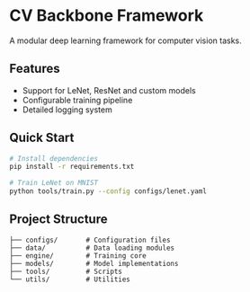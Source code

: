 # CV Backbone Framework

A modular deep learning framework for computer vision tasks.

## Features
- Support for LeNet, ResNet and custom models
- Configurable training pipeline
- Detailed logging system

## Quick Start
```bash
# Install dependencies
pip install -r requirements.txt

# Train LeNet on MNIST
python tools/train.py --config configs/lenet.yaml
```

## Project Structure
```
├── configs/       # Configuration files
├── data/          # Data loading modules
├── engine/        # Training core
├── models/        # Model implementations
├── tools/         # Scripts
└── utils/         # Utilities
```